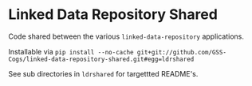 # Linked Data Repository Shared

Code shared between the various `linked-data-repository` applications.

Installable via `pip install --no-cache git+git://github.com/GSS-Cogs/linked-data-repository-shared.git#egg=ldrshared`

See sub directories in `ldrshared` for targettted README's.